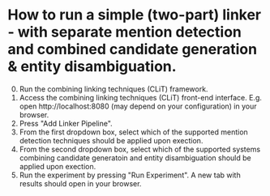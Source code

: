 # How to run a simple (two-part) linker - with separate mention detection and combined candidate generation & entity disambiguation.
0. Run the combining linking techniques (CLiT) framework.
1. Access the combining linking techniques (CLiT) front-end interface. E.g. open http://localhost:8080 (may depend on your configuration) in your browser.
2. Press "Add Linker Pipeline".
3. From the first dropdown box, select which of the supported mention detection techniques should be applied upon exection.
4. From the second dropdown box, select which of the supported systems combining candidate generatoin and entity disambiguation should be applied upon exection.
5. Run the experiment by pressing "Run Experiment". A new tab with results should open in your browser.
